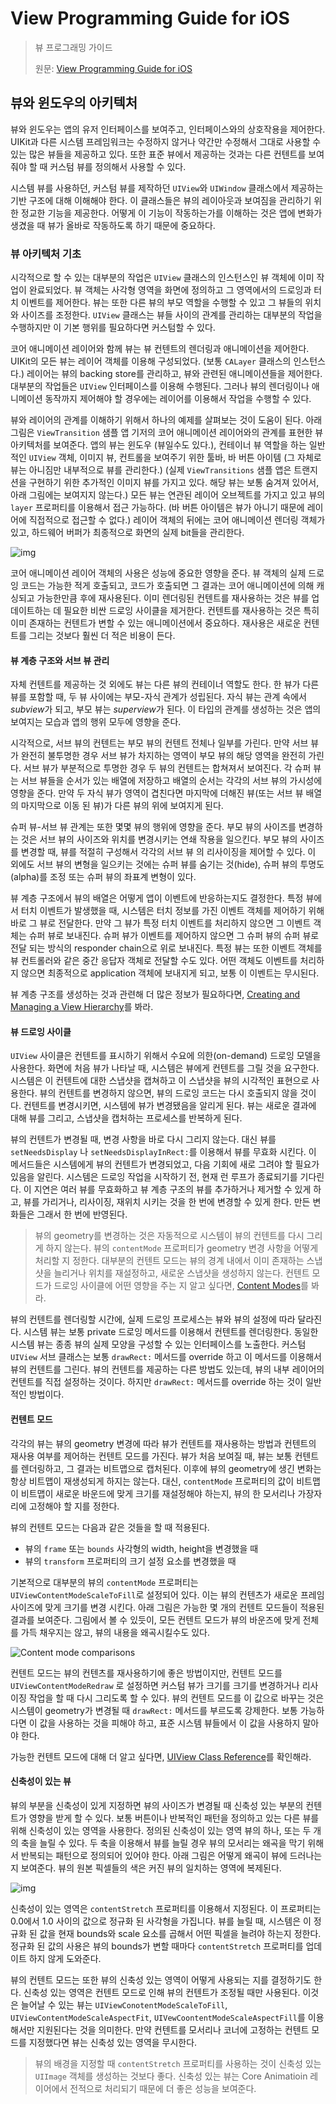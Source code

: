 # View Programming Guide for iOS

> 뷰 프로그래밍 가이드
>
> 원문: [View Programming Guide for iOS](https://developer.apple.com/library/archive/documentation/WindowsViews/Conceptual/ViewPG_iPhoneOS/Introduction/Introduction.html)



## 뷰와 윈도우의 아키텍처

뷰와 윈도우는 앱의 유저 인터페이스를 보여주고, 인터페이스와의 상호작용을 제어한다. UIKit과 다른 시스템 프레임워크는 수정하지 않거나 약간만 수정해서 그대로 사용할 수 있는 많은 뷰들을 제공하고 있다. 또한 표준 뷰에서 제공하는 것과는 다른 컨텐트를 보여줘야 할 때 커스텀 뷰를 정의해서 사용할 수 있다. 

시스템 뷰를 사용하던, 커스텀 뷰를 제작하던 `UIView`와 `UIWindow` 클래스에서 제공하는 기반 구조에 대해 이해해야 한다. 이 클래스들은 뷰의 레이아웃과 보여짐을 관리하기 위한 정교한 기능을 제공한다. 어떻게 이 기능이 작동하는가를 이해하는 것은 앱에 변화가 생겼을 때 뷰가 올바로 작동하도록 하기 때문에 중요하다.



### 뷰 아키텍처 기초

시각적으로 할 수 있는 대부분의 작업은 `UIView` 클래스의 인스턴스인 뷰 객체에 이미 작업이 완료되었다. 뷰 객체는 사각형 영역을 화면에 정의하고 그 영역에서의 드로잉과 터치 이벤트를 제어한다. 뷰는 또한 다른 뷰의 부모 역할을 수행할 수 있고 그 뷰들의 위치와 사이즈를 조정한다. `UIView` 클래스는 뷰들 사이의 관계를 관리하는 대부분의 작업을 수행하지만 이 기본 행위를 필요하다면 커스텀할 수 있다.

코어 애니메이션 레이어와 함께 뷰는 뷰 컨텐트의 렌더링과 애니메이션을 제어한다. UIKit의 모든 뷰는 레이어 객체를 이용해 구성되었다. (보통 `CALayer` 클래스의 인스턴스다.) 레이어는 뷰의 backing store를 관리하고, 뷰와 관련된 애니메이션들을 제어한다. 대부분의 작업들은 `UIView` 인터페이스를 이용해 수행된다. 그러나 뷰의 렌더링이나 애니메이션 동작까지 제어해야 할 경우에는 레이어를 이용해서 작업을 수행할 수 있다. 

뷰와 레이어의 관계를 이해하기 위해서 하나의 예제를 살펴보는 것이 도움이 된다. 아래 그림은 `ViewTransition` 샘플 앱 기저의 코어 애니메이션 레이어와의 관계를 표현한 뷰 아키텍처를 보여준다. 앱의 뷰는 윈도우 (뷰일수도 있다.), 컨테이너 뷰 역할을 하는 일반적인 `UIView` 객체, 이미지 뷰, 컨트롤을 보여주기 위한 툴바, 바 버튼 아이템 (그 자체로 뷰는 아니짐만 내부적으로 뷰를 관리한다.)  (실제 `ViewTransitions` 샘플 앱은 트랜지션을 구현하기 위한 추가적인 이미지 뷰를 가지고 있다. 해당 뷰는 보통 숨겨져 있어서, 아래 그림에는 보여지지 않는다.) 모든 뷰는 연관된 레이어 오브젝트를 가지고 있고 뷰의 `layer` 프로퍼티를 이용해서 접근 가능하다. (바 버튼 아이템은 뷰가 아니기 때문에 레이어에 직접적으로 접근할 수 없다.) 레이어 객체의 뒤에는 코어 애니메이션 렌더링 객체가 있고, 하드웨어 버퍼가 최종적으로 화면의 실제 bit들을 관리한다.

![img](https://developer.apple.com/library/archive/documentation/WindowsViews/Conceptual/ViewPG_iPhoneOS/Art/view-layer-store.jpg)

코어 애니메이션 레이어 객체의 사용은 성능에 중요한 영향을 준다. 뷰 객체의 실제 드로잉 코드는 가능한 적게 호출되고, 코드가 호출되면 그 결과는 코어 애니메이션에 의해 캐싱되고 가능한만큼 후에 재사용된다. 이미 렌더링된 컨텐트를 재사용하는 것은 뷰를 업데이트하는 데 필요한 비싼 드로잉 사이클을 제거한다. 컨텐트를 재사용하는 것은 특히 이미 존재하는 컨텐트가 변할 수 있는 애니메이션에서 중요하다. 재사용은 새로운 컨텐트를 그리는 것보다 훨씬 더 적은 비용이 든다.



#### 뷰 계층 구조와 서브 뷰 관리

자체 컨텐트를 제공하는 것 외에도 뷰는 다른 뷰의 컨테이너 역할도 한다. 한 뷰가 다른 뷰를 포함할 때, 두 뷰 사이에는 부모-자식 관계가 성립된다. 자식 뷰는 관계 속에서 *subview*가 되고, 부모 뷰는 *superview*가 된다. 이 타입의 관계를 생성하는 것은 앱의 보여지는 모습과 앱의 행위 모두에 영향을 준다.

시각적으로, 서브 뷰의 컨텐트는 부모 뷰의 컨텐트 전체나 일부를 가린다. 만약 서브 뷰가 완전히 불투명한 경우 서브 뷰가 차지하는 영역이 부모 뷰의 해당 영역을 완전히 가린다. 서브 뷰가 부분적으로 투명한 경우 두 뷰의 컨텐트는 합쳐져서 보여진다. 각 슈퍼 뷰는 서브 뷰들을 순서가 있는 배열에 저장하고 배열의 순서는 각각의 서브 뷰의 가시성에 영향을 준다. 만약 두 자식 뷰가 영역이 겹친다면 마지막에 더해진 뷰(또는 서브 뷰 배열의 마지막으로 이동 된 뷰)가 다른 뷰의 위에 보여지게 된다.

슈퍼 뷰-서브 뷰 관계는 또한 몇몇 뷰의 행위에 영향을 준다. 부모 뷰의 사이즈를 변경하는 것은 서브 뷰의 사이즈와 위치를 변경시키는 연쇄 작용을 일으킨다. 부모 뷰의 사이즈를 변경할 때, 뷰를 적절히 구성해서 각각의 서브 뷰 의 리사이징을 제어할 수 있다. 이 외에도 서브 뷰의 변형을 일으키는 것에는 슈퍼 뷰를 숨기는 것(hide), 슈퍼 뷰의 투명도(alpha)를 조정 또는 슈퍼 뷰의 좌표계 변형이 있다.

뷰 계층 구조에서 뷰의 배열은 어떻게 앱이 이벤트에 반응하는지도 결정한다.  특정 뷰에서 터치 이벤트가 발생했을 때, 시스템은 터치 정보를 가진 이벤트 객체를 제어하기 위해 바로 그 뷰로 전달한다. 만약 그 뷰가 특정 터치 이벤트를 처리하지 않으면 그 이벤트 객체는 슈퍼 뷰로 보내진다. 슈퍼 뷰가 이벤트를 제어하지 않으면 그 슈퍼 뷰의 슈퍼 뷰로 전달 되는 방식의 responder chain으로 위로 보내진다. 특정 뷰는 또한 이벤트 객체를 뷰 컨트롤러와 같은 중간 응답자 객체로 전달할 수도 있다. 어떤 객체도 이벤트를 처리하지 않으면 최종적으로 application 객체에 보내지게 되고, 보통 이 이벤트는 무시된다.

뷰 계층 구조를 생성하는 것과 관련해 더 많은 정보가 필요하다면, [Creating and Managing a View Hierarchy](https://developer.apple.com/library/archive/documentation/WindowsViews/Conceptual/ViewPG_iPhoneOS/CreatingViews/CreatingViews.html#//apple_ref/doc/uid/TP40009503-CH5-SW47)를 봐라.



#### 뷰 드로잉 사이클

`UIView` 사이클은 컨텐트를 표시하기 위해서 수요에 의한(on-demand) 드로잉 모델을 사용한다. 화면에 처음 뷰가 나타날 때, 시스템은 뷰에게 컨텐트를 그릴 것을 요구한다. 시스템은 이 컨텐트에 대한 스냅샷을 캡쳐하고 이 스냅샷을 뷰의 시각적인 표현으로 사용한다. 뷰의 컨텐트를 변경하지 않으면, 뷰의 드로잉 코드는 다시 호출되지 않을 것이다. 컨텐트를 변경시키면, 시스템에 뷰가 변경됐음을 알리게 된다. 뷰는 새로운 결과에 대해 뷰를 그리고, 스냅샷을 캡처하는 프로세스를 반복하게 된다.

뷰의 컨텐트가 변경될 때, 변경 사항을 바로 다시 그리지 않는다. 대신 뷰를 `setNeedsDisplay` 나 `setNeedsDisplayInRect:`를 이용해서 뷰를 무효화 시킨다. 이 메서드들은 시스템에게 뷰의 컨텐트가 변경되었고, 다음 기회에 새로 그려야 할 필요가 있음을 알린다.  시스템은 드로잉 작업을 시작하기 전, 현재 런 루프가 종료되기를 기다린다. 이 지연은 여러 뷰를 무효화하고 뷰 계층 구조의 뷰를 추가하거나 제거할 수 있게 하고, 뷰를 가리거나, 리사이징, 재위치 시키는 것을 한 번에 변경할 수 있게 한다. 만든 변화들은 그래서 한 번에 반영된다. 

> 뷰의 geometry를 변경하는 것은 자동적으로 시스템이 뷰의 컨텐트를 다시 그리게 하지 않는다. 뷰의 `contentMode` 프로퍼티가 geometry 변경 사항을 어떻게 처리할 지 정한다. 대부분의 컨텐트 모드는 뷰의 경계 내에서 이미 존재하는 스냅샷을 늘리거나 위치를 재설정하고, 새로운 스냅샷을 생성하지 않는다. 컨텐트 모드가 드로잉 사이클에 어떤 영향을 주는 지 알고 싶다면, [Content Modes](https://developer.apple.com/library/archive/documentation/WindowsViews/Conceptual/ViewPG_iPhoneOS/WindowsandViews/WindowsandViews.html#//apple_ref/doc/uid/TP40009503-CH2-SW2)를 봐라.

뷰의 컨텐트를 렌더링할 시간에, 실제 드로잉 프로세스는 뷰와 뷰의 설정에 따라 달라진다. 시스템 뷰는 보통 private 드로잉 메서드를 이용해서 컨텐트를 렌더링한다. 동일한 시스템 뷰는 종종 뷰의 실제 모양을 구성할 수 있는 인터페이스를 노출한다.  커스텀 `UIView` 서브 클래스는 보통 `drawRect:` 메서드를 override 하고 이 메서드를 이용해서 뷰의 컨텐트를 그린다. 뷰의 컨텐트를 제공하는 다른 방법도 있는데, 뷰의 내부 레이어의 컨텐트를 직접 설정하는 것이다. 하지만 `drawRect:` 메서드를 override 하는 것이 일반적인 방법이다.



#### 컨텐트 모드

각각의 뷰는 뷰의 geometry 변경에 따라 뷰가 컨텐트를 재사용하는 방법과 컨텐트의 재사용 여부를 제어하는 컨텐트 모드를 가진다. 뷰가 처음 보여질 때, 뷰는 보통 컨텐트를 렌더링하고, 그 결과는 비트맵으로 캡처된다. 이후에 뷰의 geometry에 생긴 변화는 항상 비트맵이 재생성되게 하지는 않는다. 대신, `contentMode` 프로퍼티의 값이 비트맵이 비트맵이 새로운 바운드에 맞게 크기를 재설정해야 하는지, 뷰의 한 모서리나 가장자리에 고정해야 할 지를 정한다.

뷰의 컨텐트 모드는 다음과 같은 것들을 할 때 적용된다.

* 뷰의 `frame` 또는 `bounds` 사각형의 width, height을 변경했을 때
* 뷰의 `transform` 프로퍼티의 크기 설정 요소를 변경했을 때

기본적으로 대부분의 뷰의 `contentMode` 프로퍼티는 `UIViewContentModeScaleToFill`로 설정되어 있다. 이는 뷰의 컨텐츠가 새로운 프레임 사이즈에 맞게 크기를 변경 시킨다. 아래 그림은 가능한 몇 개의 컨텐트 모드들이 적용된 결과를 보여준다. 그림에서 볼 수 있듯이, 모든 컨텐트 모드가 뷰의 바운즈에 맞게 전체를 가득 채우지는 않고, 뷰의 내용을 왜곡시킬수도 있다.

![Content mode comparisons](https://developer.apple.com/library/archive/documentation/WindowsViews/Conceptual/ViewPG_iPhoneOS/Art/scale_aspect.jpg)

컨텐트 모드는 뷰의 컨텐츠를 재사용하기에 좋은 방법이지만, 컨텐트 모드를 `UIViewContentModeRedraw` 로 설정하면 커스텀 뷰가 크기를 크기를 변경하거나 리사이징 작업을 할 때 다시 그리도록 할 수 있다. 뷰의 컨텐트 모드를 이 값으로 바꾸는 것은 시스템이 geometry가 변경될 때 `drawRect:` 메서드를 부르도록 강제한다. 보통 가능하다면 이 값을 사용하는 것을 피해야 하고, 표준 시스템 뷰들에서 이 값을 사용하지 말아야 한다.

가능한 컨텐트 모드에 대해 더 알고 싶다면, [UIView Class Reference](https://developer.apple.com/documentation/uikit/uiview)를 확인해라.



#### 신축성이 있는 뷰

뷰의 부분을 신축성이 있게 지정하면 뷰의 사이즈가 변경될 때 신축성 있는 부분의 컨텐트가 영향을 받게 할 수 있다. 보통 버튼이나 반복적인 패턴을 정의하고 있는 다른 뷰를 위해 신축성이 있는 영역을 사용한다. 정의된 신축성이 있는 영역 뷰의 하나, 또는 두 개의 축을 늘릴 수 있다. 두 축을 이용해서 뷰를 늘릴 경우 뷰의 모서리는 왜곡을 막기 위해서 반복되는 패턴으로 정의되어 있어야 한다. 아래 그림은 어떻게 왜곡이 뷰에 드러나는 지 보여준다. 뷰의 원본 픽셀들의 색은 커진 뷰의 일치하는 영역에 복제된다. 

![img](https://developer.apple.com/library/archive/documentation/WindowsViews/Conceptual/ViewPG_iPhoneOS/Art/button_scale.jpg)

신축성이 있는 영역은 `contentStretch` 프로퍼티를 이용해서 지정된다. 이 프로퍼티는 0.0에서 1.0 사이의 값으로 정규화 된 사각형을 가집니다. 뷰를 늘릴 때, 시스템은 이 정규화 된 값을 현재 bounds와 scale 요소를 곱해서 어떤 픽셀을 늘려야 하는지 정한다. 정규화 된 값의 사용은 뷰의 bounds가 변할 때마다 `contentStretch` 프로퍼티를 업데이트 하지 않게 도와준다.

뷰의 컨텐트 모드는 또한 뷰의 신축성 있는 영역이 어떻게 사용되는 지를 결정하기도 한다. 신축성 있는 영역은 컨텐트 모드로 인해 뷰의 컨텐트가 조정될 때만 사용된다. 이것은 늘어날 수 있는 뷰는 `UIViewConotentModeScaleToFill`, `UIViewContentModeScaleAspectFit`, `UIVewCoontentModeScaleAspectFill`를 이용해서만 지원된다는 것을 의미한다. 만약 컨텐트를 모서리나 코너에 고정하는 컨텐트 모드를 지정했다면 뷰는 신축성 있는 영역을 무시한다.

> 뷰의 배경을 지정할 때 `contentStretch` 프로퍼티를 사용하는 것이 신축성 있는 `UIImage` 객체를 생성하는 것보다 좋다. 신축성 있는 뷰는 Core Animatioin 레이어에서 전적으로 처리되기 때문에 더 좋은 성능을 보여준다.

